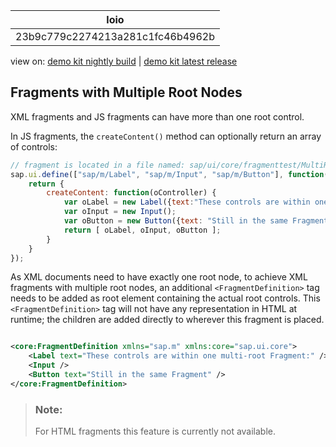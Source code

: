 <!-- loio23b9c779c2274213a281c1fc46b4962b -->

| loio |
| -----|
| 23b9c779c2274213a281c1fc46b4962b |

<div id="loio">

view on: [demo kit nightly build](https://openui5nightly.hana.ondemand.com/topic/23b9c779c2274213a281c1fc46b4962b) | [demo kit latest release](https://sdk.openui5.org/topic/23b9c779c2274213a281c1fc46b4962b)</div>

## Fragments with Multiple Root Nodes

XML fragments and JS fragments can have more than one root control.

In JS fragments, the `createContent()` method can optionally return an array of controls:

```js
// fragment is located in a file named: sap/ui/core/fragmenttest/MultiRootFragment.fragment.js,
sap.ui.define(["sap/m/Label", "sap/m/Input", "sap/m/Button"], function(Label, Input, Button) {
    return {
        createContent: function(oController) {
            var oLabel = new Label({text:"These controls are within one multi-root Fragment:"});
            var oInput = new Input();
            var oButton = new Button({text: "Still in the same Fragment"});
            return [ oLabel, oInput, oButton ];
        }
    }
});
```

As XML documents need to have exactly one root node, to achieve XML fragments with multiple root nodes, an additional `<FragmentDefinition>` tag needs to be added as root element containing the actual root controls. This `<FragmentDefinition>` tag will not have any representation in HTML at runtime; the children are added directly to wherever this fragment is placed.

```xml

<core:FragmentDefinition xmlns="sap.m" xmlns:core="sap.ui.core">
    <Label text="These controls are within one multi-root Fragment:" />
    <Input />
    <Button text="Still in the same Fragment" />
</core:FragmentDefinition>
```

> ### Note:  
> For HTML fragments this feature is currently not available.

